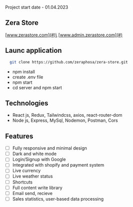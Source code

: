 Project start date - 01.04.2023
## Zera Store
[www.zerastore.com](#)\
[www.admin.zerastore.com](#)
## Launc application
```bash
  git clone https://github.com/zeraphosa/zera-store.git
```
- npm install
- create .env file
- npm start
- cd server and npm start
## Technologies
- React js, Redux, Tailwindcss, axios, react-router-dom
- Node js, Express, MySql, Nodemon, Postman, Cors
## Features
- [ ]  Fully responsive and minimal design
- [ ]  Dark and white mode
- [ ]  Login/Signup with Google
- [ ]  Integrated with shopify and payment system
- [ ]  Live currency
- [ ]  Live weather status
- [ ]  Shortcuts
- [ ]  Full content write library
- [ ]  Email send, recieve
- [ ]  Sales statistics, user-based data processing
